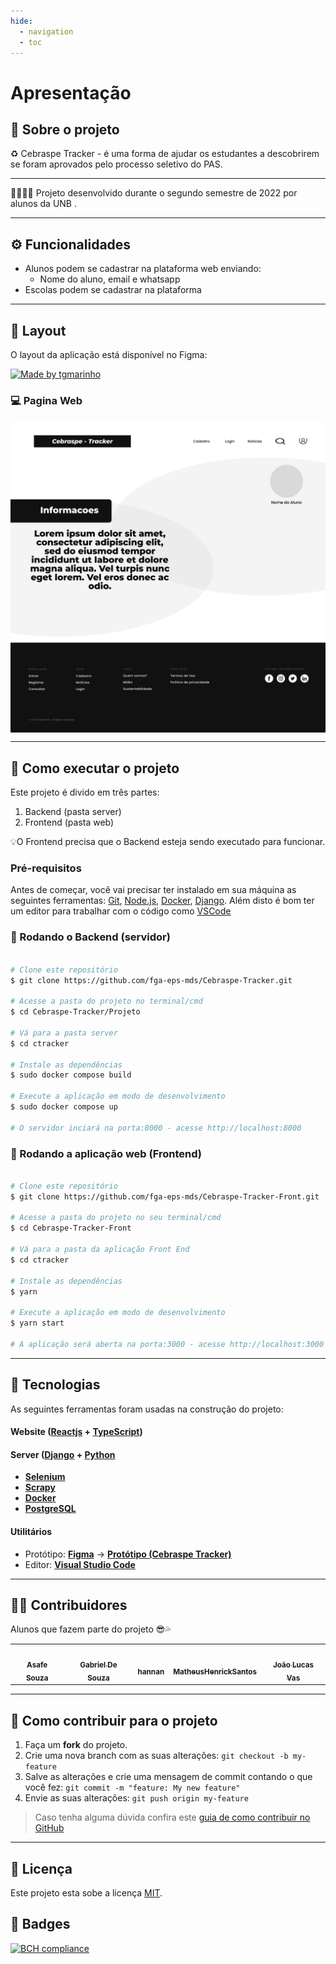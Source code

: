 ```yaml
---
hide:
  - navigation
  - toc
---
```

# Apresentação

## 💎 Sobre o projeto

♻️ Cebraspe Tracker - é uma forma de ajudar os estudantes a descobrirem se foram aprovados pelo processo seletivo do PAS.

---

👨‍💻👩‍💻 Projeto desenvolvido durante o segundo semestre de 2022 por alunos da UNB .

---

## ⚙️ Funcionalidades

- Alunos podem se cadastrar na plataforma web enviando:
     - Nome do aluno, email e whatsapp
- Escolas podem se cadastrar na plataforma

---

## 🎨 Layout

O layout da aplicação está disponível no Figma:

<a href="https://www.figma.com/file/rs895AnU1WtSaW2KDfVpxr/Cebrasp---Tracker">
  <img alt="Made by tgmarinho" src="https://img.shields.io/badge/Acessar%20Layout%20-Figma-%2304D361">
</a>

### 💻 Pagina Web 

<p align="center" style="display: flex; align-items: flex-start; justify-content: center;">
  <img alt="CebraspTracker" title="#CebraspeTracker" src="assets/Prototipos/AltaFidelidade/PrototipoDashboard.png" width="600px">

</p>

---

## 🚀 Como executar o projeto

Este projeto é divido em três partes:
1. Backend (pasta server) 
2. Frontend (pasta web)

💡O Frontend precisa que o Backend esteja sendo executado para funcionar.

### Pré-requisitos

Antes de começar, você vai precisar ter instalado em sua máquina as seguintes ferramentas:
[Git](https://git-scm.com), [Node.js](https://nodejs.org/en/), [Docker](https://www.docker.com), [Django](https://www.djangoproject.com). 
Além disto é bom ter um editor para trabalhar com o código como [VSCode](https://code.visualstudio.com/)

### 🎲 Rodando o Backend (servidor)

```bash

# Clone este repositório
$ git clone https://github.com/fga-eps-mds/Cebraspe-Tracker.git

# Acesse a pasta do projeto no terminal/cmd
$ cd Cebraspe-Tracker/Projeto

# Vá para a pasta server
$ cd ctracker

# Instale as dependências
$ sudo docker compose build

# Execute a aplicação em modo de desenvolvimento
$ sudo docker compose up

# O servidor inciará na porta:8000 - acesse http://localhost:8000 

```

### 🧭 Rodando a aplicação web (Frontend)

```bash

# Clone este repositório
$ git clone https://github.com/fga-eps-mds/Cebraspe-Tracker-Front.git

# Acesse a pasta do projeto no seu terminal/cmd
$ cd Cebraspe-Tracker-Front

# Vá para a pasta da aplicação Front End
$ cd ctracker

# Instale as dependências
$ yarn

# Execute a aplicação em modo de desenvolvimento
$ yarn start

# A aplicação será aberta na porta:3000 - acesse http://localhost:3000

```

---

## 🔬 Tecnologias

As seguintes ferramentas foram usadas na construção do projeto:

#### **Website**  ([Reactjs](https://reactjs.org/)  +  [TypeScript](https://www.typescriptlang.org/))


#### [](https://github.com/fga-eps-mds/Cebraspe-Tracker)**Server**  ([Django](https://www.djangoproject.com)  +  [Python](https://www.python.org)

-   **[Selenium](https://www.selenium.dev)**
-   **[Scrapy](https://scrapy.org)**
-   **[Docker](https://www.docker.org)**
-   **[PostgreSQL](https://www.postgresql.org)**


#### [](https://github.com/tgmarinho/Ecoleta#utilit%C3%A1rios)**Utilitários**

-   Protótipo:  **[Figma](https://www.figma.com/)**  →  **[Protótipo (Cebraspe Tracker)](https://www.figma.com/file/rs895AnU1WtSaW2KDfVpxr/Cebrasp---Tracker?node-id=5%3A2)**
-   Editor:  **[Visual Studio Code](https://code.visualstudio.com/)**

---

## 👨‍💻 Contribuidores

Alunos que fazem parte do projeto 😎💦

<table>
  <tr>
	<td align="center"><a href="https://github.com/asafesouza"><img style="border-radius: 50%;" src="https://avatars.githubusercontent.com/u/55165673?v=4" width="100px;" alt=""/><br /><sub><b>Asafe Souza</b></sub></a><br /></td>
	<td align="center"><a href="https://github.com/Gabrielribeirof19"><img style="border-radius: 50%;" src="https://avatars.githubusercontent.com/u/65191622?v=4" width="100px;" alt=""/><br /><sub><b>Gabriel De Souza</b></sub></a><br /></td>
	<td align="center"><a href="https://github.com/hannanhunny01"><img style="border-radius: 50%;" src="https://avatars.githubusercontent.com/u/30380452?v=4" width="100px;" alt=""/><br /><sub><b>hannan</b></sub></a><br /></td>
	<td align="center"><a href="https://github.com/MatheusHenrickSantos"><img style="border-radius: 50%;" src="https://avatars.githubusercontent.com/u/79066829?v=4" width="100px;" alt=""/><br /><sub><b>MatheusHenrickSantos</b></sub></a><br /></td>
	<td align="center"><a href="https://github.com/HacKairos"><img style="border-radius: 50%;" src="https://avatars.githubusercontent.com/u/57872849?v=4" width="100px;" alt=""/><br /><sub><b>João Lucas Vas</b></sub></a><br /></td>
    
  </tr>
</table>

---

## 💪 Como contribuir para o projeto

1. Faça um **fork** do projeto.
2. Crie uma nova branch com as suas alterações: `git checkout -b my-feature`
3. Salve as alterações e crie uma mensagem de commit contando o que você fez: `git commit -m "feature: My new feature"`
4. Envie as suas alterações: `git push origin my-feature`
> Caso tenha alguma dúvida confira este [guia de como contribuir no GitHub](https://github.com/fga-eps-mds/Cebraspe-Tracker/blob/main/.github/CONTRIBUTING.md)

---

## 📝 Licença

Este projeto esta sobe a licença [MIT](https://github.com/fga-eps-mds/Cebraspe-Tracker/blob/main/LICENSE).

## 🥇 Badges

[![BCH compliance](https://bettercodehub.com/edge/badge/HacKairos/Cebraspe-Tracker?branch=main)](https://bettercodehub.com/)
